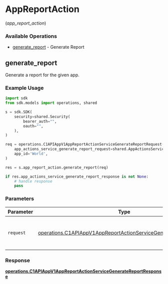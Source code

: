 # AppReportAction
(*app_report_action*)

### Available Operations

* [generate_report](#generate_report) - Generate Report

## generate_report

Generate a report for the given app.

### Example Usage

```python
import sdk
from sdk.models import operations, shared

s = sdk.SDK(
    security=shared.Security(
        bearer_auth="",
        oauth="",
    ),
)

req = operations.C1APIAppV1AppReportActionServiceGenerateReportRequest(
    app_actions_service_generate_report_request=shared.AppActionsServiceGenerateReportRequest(),
    app_id='World',
)

res = s.app_report_action.generate_report(req)

if res.app_actions_service_generate_report_response is not None:
    # handle response
    pass
```

### Parameters

| Parameter                                                                                                                                            | Type                                                                                                                                                 | Required                                                                                                                                             | Description                                                                                                                                          |
| ---------------------------------------------------------------------------------------------------------------------------------------------------- | ---------------------------------------------------------------------------------------------------------------------------------------------------- | ---------------------------------------------------------------------------------------------------------------------------------------------------- | ---------------------------------------------------------------------------------------------------------------------------------------------------- |
| `request`                                                                                                                                            | [operations.C1APIAppV1AppReportActionServiceGenerateReportRequest](../../models/operations/c1apiappv1appreportactionservicegeneratereportrequest.md) | :heavy_check_mark:                                                                                                                                   | The request object to use for the request.                                                                                                           |


### Response

**[operations.C1APIAppV1AppReportActionServiceGenerateReportResponse](../../models/operations/c1apiappv1appreportactionservicegeneratereportresponse.md)**

